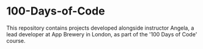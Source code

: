 # 100-Days-of-Code
This repository contains projects developed alongside instructor Angela, a lead developer at App Brewery in London, as part of the '100 Days of Code' course.
